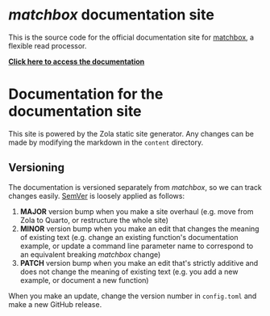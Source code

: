 # *matchbox* documentation site

This is the source code for the official documentation site for [matchbox](https://github.com/jakob-schuster/matchbox), a flexible read processor. 

**[Click here to access the documentation](https://jakob-schuster.github.io/matchbox-docs/)**

# Documentation for the documentation site

This site is powered by the Zola static site generator. Any changes can be made by modifying the markdown in the `content` directory.

## Versioning

The documentation is versioned separately from *matchbox*, so we can track changes easily. [SemVer](https://semver.org/) is loosely applied as follows:

1. **MAJOR** version bump when you make a site overhaul (e.g. move from Zola to Quarto, or restructure the whole site)
2. **MINOR** version bump when you make an edit that changes the meaning of existing text (e.g. change an existing function's documentation example, or update a command line parameter name to correspond to an equivalent breaking *matchbox* change)
3. **PATCH** version bump when you make an edit that's strictly additive and does not change the meaning of existing text (e.g. you add a new example, or document a new function)

When you make an update, change the version number in `config.toml` and make a new GitHub release.